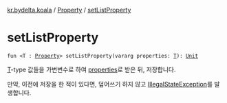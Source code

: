 [kr.bydelta.koala](../index.md) / [Property](index.md) / [setListProperty](./set-list-property.md)

# setListProperty

`fun <T : `[`Property`](index.md)`> setListProperty(vararg properties: `[`T`](set-list-property.md#T)`): `[`Unit`](https://kotlinlang.org/api/latest/jvm/stdlib/kotlin/-unit/index.html)

[T](set-list-property.md#T)-type 값들을 가변변수로 하여 [properties](set-list-property.md#kr.bydelta.koala.Property$setListProperty(kotlin.Array((kr.bydelta.koala.Property.setListProperty.T)))/properties)로 받은 뒤, 저장합니다.

만약, 이전에 저장을 한 적이 있다면, 덮어쓰기 하지 않고 [IllegalStateException](https://kotlinlang.org/api/latest/jvm/stdlib/kotlin/-illegal-state-exception/index.html)를 발생합니다.

